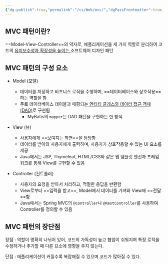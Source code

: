 ```yaml
---
{"dg-publish":true,"permalink":"/cs/Web/mvc/","dgPassFrontmatter":true,"noteIcon":"","created":"2024-10-28T03:29:02.761+09:00","updated":"2024-10-28T04:17:15.083+09:00"}
---
```


## MVC 패턴이란?
==Model-View-Controller==의 약자로, 애플리케이션을 세 가지 역할로 분리하여 코드의 <u>유지보수성과 확장성을 높이는 </u>소프트웨어 디자인 패턴

## MVC 패턴의 구성 요소

- Model (모델)
    
    - 데이터를 저장하고 비즈니스 로직을 수행하며, ==데이터베이스와 상호작용==하는 역할을 함
    - 주로 데이터베이스 테이블과 매핑되는<u> 엔티티 클래스와 데이터 접근 객체(DAO)</u>로 구현됨
	    - MyBatis의 `mapper`는 DAO 패턴을 구현하는 한 방식
    
- View (뷰)
    
    - 사용자에게 ==보여지는 화면==을 담당함
    -  데이터를 받아와 사용자에게 출력하며, 사용자가 상호작용할 수 있는 UI 요소를 제공
    - Java에서는 JSP, Thymeleaf, HTML/CSS와 같은 웹 템플릿 엔진과 프레임워크를 통해 View를 구현할 수 있음
    
- Controller (컨트롤러)
    
    - 사용자의 요청을 받아서 처리하고, 적절한 응답을 반환함
    - View로부터 ==입력을 받고==, Model에서 데이터를 가져와 View에 ==전달==함
    - Java에서는 Spring MVC의 `@Controller`나 `@RestController`를 사용하여 Controller를 정의할 수 있음 


## MVC 패턴의 장단점

장점 : 역할이 명확히 나뉘어 있어, 코드의 가독성이 높고 협업이 쉬워지며 특정 로직을 수정하거나 추가할 때 다른 요소에 영향을 주지 않는다.

단점 : 애플리케이션이 커질수록 복잡해질 수 있으며 코드가 많아질 수 있다.

